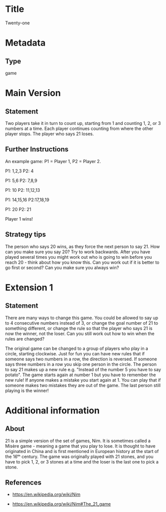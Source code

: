 # Title

Twenty-one

# Metadata

## Type

game

# Main Version

## Statement

Two players take it in turn to count up, starting from 1 and counting 1, 2, or 3 numbers at a time. Each player continues counting from where the other player stops. The player who says 21 loses.

## Further Instructions

An example game: P1 = Player 1, P2 = Player 2. 

P1: 1,2,3       P2: 4 

P1: 5,6          P2: 7,8,9 

P1: 10           P2: 11,12,13

P1: 14,15,16 P2:17,18,19

P1: 20           P2: 21

Player 1 wins!

## Strategy tips

The person who says 20 wins, as they force the next person to say 21. How can you make sure you say 20? Try to work backwards. After you have played several times you might work out who is going to win before you reach 20 - think about how you know this. Can you work out if it is better to go first or second? Can you make sure you always win?

# Extension 1

## Statement

There are many ways to change this game. You could be allowed to say up to 4 consecutive numbers instead of 3, or change the goal number of 21 to something different, or change the rule so that the player who says 21 is now the winner, not the loser. Can you still work out how to win when the rules are changed? 

The original game can be changed to a group of players who play in a circle, starting clockwise. Just for fun you can have new rules that if someone says two numbers in a row, the direction is reversed. If someone says three numbers in a row you skip one person in the circle. The person to say 21 makes up a new rule e.g. "Instead of the number 5 you have to say potato". The game starts again at number 1 but you have to remember the new rule! If anyone makes a mistake you start again at 1. You can play that if someone makes two mistakes they are out of the game. The last person still playing is the winner!

# Additional information

## About

21 is a simple version of the set of games, Nim. It is sometimes called a Misère game - meaning a game that you play to lose. It is thought to have originated in China and is first mentioned in European history at the start of the 16ᵗʰ century. The game was originally played with 21 stones, and you have to pick 1, 2, or 3 stones at a time and the loser is the last one to pick a stone.  

## References

* https://en.wikipedia.org/wiki/Nim

* https://en.wikipedia.org/wiki/Nim#The_21_game

